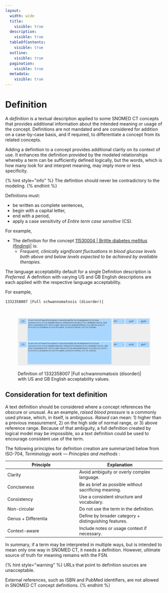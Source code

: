 ```yaml
---
layout:
  width: wide
  title:
    visible: true
  description:
    visible: true
  tableOfContents:
    visible: true
  outline:
    visible: true
  pagination:
    visible: true
  metadata:
    visible: true
---
```


# Definition

A _definition_ is a textual description applied to some SNOMED CT concepts that provides additional information about the intended meaning or usage of the concept. Definitions are not mandated and are considered for addition on a case-by-case basis, and if required, to differentiate a concept from its related concepts.

Adding a definition to a concept provides additional clarity on its context of use. It enhances the definition provided by the modeled relationships whereby a term can be sufficiently defined logically, but the words, which is how many look for and interpret meaning, may imply more or less specificity.

{% hint style="info" %}
The definition should never be contradictory to the modeling.
{% endhint %}

Definitions must:

* be written as complete sentences,
* begin with a capital letter,
* end with a period,
* apply a case sensitivity of _Entire term case_ _sensitive_ (CS).

For example,

* The definition for the concept [11530004 | Brittle diabetes mellitus (finding)|](http://snomed.info/id/11530004) is:
  * _Frequent, clinically significant fluctuations in blood glucose levels both above and below levels expected to be achieved by available therapies._

The language acceptability default for a single Definition description is _Preferred._ A definition with varying US and GB English descriptions are each applied with the respective language acceptability.

For example,

```
1332358007 |Full schwannomatosis (disorder)|
```

<figure><img src="../../../../authoring/general-naming-conventions/descriptions/images/265618742.png" alt=""><figcaption></figcaption></figure>

<figure><img src="../../../../.gitbook/assets/image (1) (1) (1).png" alt=""><figcaption><p>Definition of 1332358007 |Full schwannomatosis (disorder)| with US and GB English acceptability values.</p></figcaption></figure>

## Consideration for text definition

A text definition should be considered where a concept references the obscure or unusual. As an example, _raised blood pressure_ is a commonly used phrase, which, in itself, is ambiguous. _Raised_ can mean: 1) higher than a previous measurement, 2) on the high side of normal range, or 3) above reference range. Because of that ambiguity, a full definition created by logical model may be impossible, so a text definition could be used to encourage consistent use of the term.

The following principles for definition creation are summarized below from ISO-704, _Terminology work — Principles and methods_ :

<table><thead><tr><th width="215.671875">Principle</th><th>Explanation</th></tr></thead><tbody><tr><td>Clarity</td><td>Avoid ambiguity or overly complex language.</td></tr><tr><td>Conciseness</td><td>Be as brief as possible without sacrificing meaning.</td></tr><tr><td>Consistency</td><td>Use a consistent structure and vocabulary.</td></tr><tr><td>Non-circular</td><td>Do not use the term in the definition.</td></tr><tr><td>Genus + Differentia</td><td>Define by broader category + distinguishing features.</td></tr><tr><td>Context-aware</td><td>Include notes or usage context if necessary.</td></tr></tbody></table>

In summary, if a term may be interpreted in multiple ways, but is intended to mean only one way in SNOMED CT, it needs a definition. However, ultimate source of truth for meaning remains with the FSN.

{% hint style="warning" %}
URLs that point to definition sources are unacceptable.

External references, such as ISBN and PubMed identifiers, are not allowed in SNOMED CT concept definitions.
{% endhint %}
